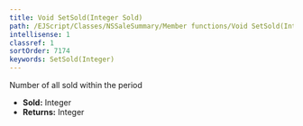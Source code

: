 ```yaml
---
title: Void SetSold(Integer Sold)
path: /EJScript/Classes/NSSaleSummary/Member functions/Void SetSold(Integer p_0)
intellisense: 1
classref: 1
sortOrder: 7174
keywords: SetSold(Integer)
---
```



Number of all sold within the period



* **Sold:** Integer
* **Returns:** Integer


